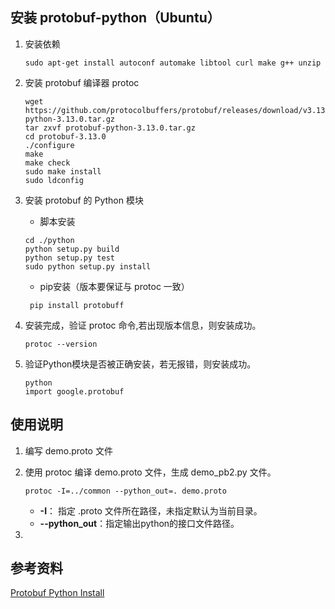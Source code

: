 安装 protobuf-python（Ubuntu）
-----------

1. 安装依赖

   ```shell
   sudo apt-get install autoconf automake libtool curl make g++ unzip
   ```

2. 安装 protobuf 编译器 protoc

   ```shell
   wget https://github.com/protocolbuffers/protobuf/releases/download/v3.13.0/protobuf-python-3.13.0.tar.gz
   tar zxvf protobuf-python-3.13.0.tar.gz
   cd protobuf-3.13.0
   ./configure
   make
   make check
   sudo make install
   sudo ldconfig
   ```
   
3. 安装 protobuf 的 Python 模块

   * 脚本安装
	``` shell
	cd ./python
	python setup.py build
	python setup.py test
	sudo python setup.py install
	```

	* pip安装（版本要保证与 protoc 一致）
	``` shell
	 pip install protobuff
	```

5. 安装完成，验证 protoc 命令,若出现版本信息，则安装成功。

	```shell
	protoc --version
	```
6. 验证Python模块是否被正确安装，若无报错，则安装成功。

	```shell
	python
	import google.protobuf
	```

使用说明
-----------

1. 编写 demo.proto 文件

2. 使用 protoc 编译 demo.proto 文件，生成 demo_pb2.py 文件。

   ```shell
   protoc -I=../common --python_out=. demo.proto
   ```

   * **-I**： 指定 .proto 文件所在路径，未指定默认为当前目录。
   * **--python_out**：指定输出python的接口文件路径。

3. 


参考资料
-----------

[Protobuf Python Install](https://github.com/protocolbuffers/protobuf/tree/master/python)

